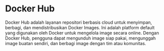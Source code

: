 # **Docker Hub**

Docker Hub adalah layanan repositori berbasis cloud untuk menyimpan, berbagi, dan mendistribusikan Docker Images. Ini adalah platform default yang digunakan oleh Docker untuk mengelola image secara online. Dengan Docker Hub, pengguna dapat mengunduh image siap pakai, mengunggah image buatan sendiri, dan berbagi image dengan tim atau komunitas.